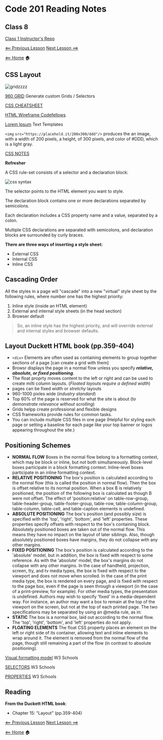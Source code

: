 # Code 201 Reading Notes

## Class 8

[Class 1 Instructor's Repo](https://github.com/codefellows/seattle-201n21/tree/master/class-01)

[<== Previous Lesson](class-07.md) [Next Lesson ==>](class-09.md)

[<== Home](README.md) 🏠

## CSS Layout

![gridzzzz](https://www.ecurtisdesigns.com/wp-content/uploads/2014/02/layouts.jpg)

[960 GRID](https://trungdq88.github.io/960-grid-generator/) Generate custom Grids / Selectors

[CSS CHEATSHEET](https://overapi.com/css)

[HTML Wireframe Codefellows](https://codefellows.github.io/code-201-guide/curriculum/class-08/lab-a/)

[Lorem Ipsum](https://lipsum.com/) Text Templates

`<img` `src="https://placehold.it/200x300/ddd"/>` produces the an image, with a width of 200 pixels, a height, of 300 pixels, and color of #DDD, which is a light gray.

[CSS NOTES](class-02.md)

**Refresher**

A CSS rule-set consists of a selector and a declaration block:

![css syntax](https://www.w3schools.com/css/selector.gif)

The selector points to the HTML element you want to style.

The declaration block contains one or more declarations separated by semicolons.

Each declaration includes a CSS property name and a value, separated by a colon.

Multiple CSS declarations are separated with semicolons, and declaration blocks are surrounded by curly braces.

**There are three ways of inserting a style sheet:**

+ External CSS
+ Internal CSS
+ Inline CSS

## Cascading Order

All the styles in a page will "cascade" into a new "virtual" style sheet by the following rules, where number one has the highest priority:

1. Inline style (inside an HTML element)
2. External and internal style sheets (in the head section)
3. Browser default

> So, an inline style has the highest priority, and will override external and internal styles and browser defaults.

## Layout Duckett HTML book (pp.359-404)

+ `<div>` Elements are often used as containing elements to group together sections of a page [can create a grid with them]
+ Browsr displays the page in a normal flow unless you specify ***relative, absolute, or fixed positioning***.
+ The float proprty moves content to the left or right and can be used to create milti column layouts. (*Floated layouts require a defined width*)
+ pages can be fixed width or *stretchy* layouts
+ 960-1000 pixles wide (*industry standard*)
+ Top 60% of the page is reserved for what the site is about (*to demonstrate relevance without scrolling*)
+ Grids helpp create professional and flexible designs
+ CSS frameworks provide rules for common tasks.
+ You can include multiple CSS files in one page (Helpful for styling each page or setting a baseline for each page like your top banner or logos appearing throughout the site.)

## Positioning Schemes

+ **NORMAL FLOW** Boxes in the normal flow belong to a formatting context, which may be block or inline, but not both simultaneously. Block-level boxes participate in a block formatting context. Inline-level boxes participate in an inline formatting context.
+ **RELATIVE POSITIONING** The box's position is calculated according to the normal flow (this is called the position in normal flow). Then the box is offset relative to its normal position. When a box B is relatively positioned, the position of the following box is calculated as though B were not offset. The effect of 'position:relative' on table-row-group, table-header-group, table-footer-group, table-row, table-column-group, table-column, table-cell, and table-caption elements is undefined.
+ **ABSOLUTE POSITIONING** The box's position (and possibly size) is specified with the 'top', 'right', 'bottom', and 'left' properties. These properties specify offsets with respect to the box's containing block. Absolutely positioned boxes are taken out of the normal flow. This means they have no impact on the layout of later siblings. Also, though absolutely positioned boxes have margins, they do not collapse with any other margins.
+ **FIXED POSITIONING** The box's position is calculated according to the 'absolute' model, but in addition, the box is fixed with respect to some reference. As with the 'absolute' model, the box's margins do not collapse with any other margins. In the case of handheld, projection, screen, tty, and tv media types, the box is fixed with respect to the viewport and does not move when scrolled. In the case of the print media type, the box is rendered on every page, and is fixed with respect to the page box, even if the page is seen through a viewport (in the case of a print-preview, for example). For other media types, the presentation is undefined. Authors may wish to specify 'fixed' in a media-dependent way. For instance, an author may want a box to remain at the top of the viewport on the screen, but not at the top of each printed page. The two specifications may be separated by using an @media rule, as in:
+ **STATIC** The box is a normal box, laid out according to the normal flow. The 'top', 'right', 'bottom', and 'left' properties do not apply.
+ **FLOATING ELEMENTS** The float CSS property places an element on the left or right side of its container, allowing text and inline elements to wrap around it. The element is removed from the normal flow of the page, though still remaining a part of the flow (in contrast to absolute positioning).

[Visual formatting model](https://www.w3.org/TR/CSS2/visuren.html#normal-flow) W3 Schools

[SELECTORS](https://www.w3.org/TR/CSS/#selectors) W3 Schools

[PROPERTIES](https://www.w3.org/TR/CSS/#properties) W3 Schools

## Reading

**From the Duckett HTML book**:

+ Chapter 15: “Layout” (pp.359-404)

[<== Previous Lesson](class-07.md) [Next Lesson ==>](class-09.md)

[<== Home](README.md) 🏠
